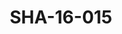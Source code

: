---
pid: SHA-16-015
title: SHA-16-015
language: en
collection: Sharhabil Ahmed
original_label: 
rights: Sharhabil Ahmed
location_of_original: Sharhabil Ahmed
photographer_or_studio: 
scanned_from: photograph 10.1 by 15.1
_date: early 2000s
location: Egypt, Cairo
description: Sharhabil Ahmed's band
additional_notes: 
permission_display: 'yes'
on_server: 'no'
on_website: 'no'
permalink: "/archive/en/sha-16-015.html"
layout: photo-page
---